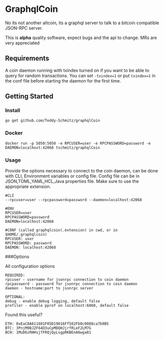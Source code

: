 # GraphqlCoin

No its not another altcoin, its a graphql server to talk to a bitcoin compatible JSON-RPC server.

This is **alpha** quality software, expect bugs and the api to change. MRs are very appreciated

## Requirements

A coin daemon running with txindex turned on if you want to be able to query for random transactions.  You can set `-txindex=1` or put `txindex=1` in the conf file before starting the daemon for the first time.

## Getting Started
### Install

`go get github.com/Teddy-Schmitz/graphqlCoin`

### Docker

`docker run -p 5050:5050 -e RPCUSER=user -e RPCPASSWORD=password -e DAEMON=localhost:42068 tschmitz/graphqlCoin`

### Usage

Provide the options necessary to connect to the coin daemon, can be done with CLI, Environment variables or config file.
Config file can be in JSON,TOML,YAML,HCL,Java properties file.  Make sure to use the appropriate extension.

```
#CLI
--rpcuser=user --rpcpassword=password --daemon=localhost:42068

#ENV
RPCUSER=user
RPCPASSWORD=password 
DAEMON=localhost:42068

#CONF (called graphqlcoin(.extension) in cwd, or in $HOME/.graphqlcoin)
RPCUSER: user
RPCPASSWORD: password 
DAEMON: localhost:42068
```

###Options

All configuration options

```
REQUIRED:
rpcuser - username for jsonrpc connection to coin daemon
rpcpassword - password for jsonrpc connection to coin daemon
daemon - hostname:port to jsonrpc server

OPTIONAL:
debug - enable debug logging, default false
profiler - enable pprof on localhost:6060, default false
```

Found this useful?

```
ETH: 0xEaC8A611601F05D19816Ff502Fb0c0088ca7b9B5  
BTC: 3PnjM9BJZF64D3uCpMDQHJjrfRLeF2LM7G
BCH: 1MuD6zRHHsjfFRQjQyLsgpRKBEnA6wga81
```
